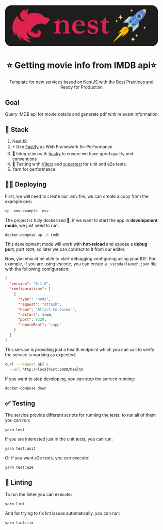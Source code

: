 <p align="center">
  <a href="http://nestjs.com/" target="blank"><img src="images/nestjs.png" alt="Nest Logo" width="512" /></a>
</p>

<h1 align="center">⭐ Getting movie info from IMDB api⭐</h1>

<p align="center">
  Template for new services based on NestJS with the Best Practices and Ready for Production
</p>



## Goal

Query IMDB api for movie details and generate pdf with relevant information

## 🌟 Stack

1. NestJS
2. ⚡️ Use [Fastify](https://fastify.dev/) as Web Framework for Performance
3. 🐶 Integration with [husky](https://typicode.github.io/husky/) to ensure we have good quality and conventions 
4. 🧪 Testing with [Vitest](https://vitest.dev/) and [supertest](https://github.com/ladjs/supertest) for unit and e2e tests.
5. Yarn for performance




## 🧑‍💻 Deploying

First, we will need to create our .env file, we can create a copy from the example one:

```bash
cp .env.example .env
```

The project is fully dockerized 🐳, if we want to start the app in **development mode**, we just need to run:

```bash
docker-compose up -d imdb
```

This development mode will work with **hot-reload** and expose a **debug port**, port `9229`, so later we can connect to it from our editor.

Now, you should be able to start debugging configuring using your IDE. For example, if you are using vscode, you can create a `.vscode/launch.json` file with the following configuration:

```json
{
  "version": "0.1.0",
  "configurations": [
    {
      "type": "node",
      "request": "attach",
      "name": "Attach to docker",
      "restart": true,
      "port": 9229,
      "remoteRoot": "/app"
    }
  ]
}
```

This service is providing just a health endpoint which you can call to verify the service is working as expected:

```bash
curl --request GET \
  --url http://localhost:3000/health
```

If you want to stop developing, you can stop the service running:

```bash
docker-compose down 
```


## ✅ Testing

The service provide different scripts for running the tests, to run all of them you can run:

```bash
yarn test
```

If you are interested just in the unit tests, you can run:

```bash
yarn test:unit
```

Or if you want e2e tests, you can execute:

```bash
yarn test:e2e
```



## 💅 Linting

To run the linter you can execute:

```bash
yarn lint
```

And for trying to fix lint issues automatically, you can run:

```bash
yarn lint:fix
```
